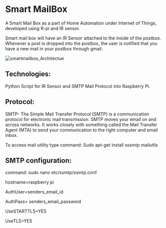 # Smart MailBox
 A Smart Mail Box as a part of Home Automation under Internet of Things, developed using R-pi and IR sensor.
 
Smart mail box will have an IR Sensor attached to the inside of the postbox. Whenever a post is dropped into the postbox, the user is notified that you have a new mail in your postbox through gmail.

![smartmailbox_Architectue](https://user-images.githubusercontent.com/36333782/56877972-4ac74c00-6a6f-11e9-8b2b-b12060bf3cb1.jpg)

## Technologies:
Python Script for IR Sensor and SMTP Mail Protocol into Raspberry Pi.
## Protocol:
SMTP- The Simple Mail Transfer Protocol (SMTP) is a communication protocol for electronic mail transmission. SMTP moves your email on and across networks. It works closely with something called the Mail Transfer Agent (MTA) to send your communication to the right computer and email inbox.

To access mail utility type command: Sudo apt-get install sssmtp mailutils

## SMTP configuration:
command: sudo nano etc/ssmtp/ssmtp.conf

hostname=raspberry pi

AuthUser=senders_email_id

AuthPass= senders_email_password

UseSTARTTLS=YES

UseTLS=YES
